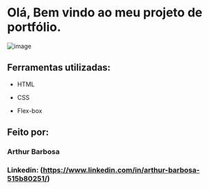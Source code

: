 # Olá, Bem vindo ao meu projeto de portfólio.

![image](https://i.ibb.co/98YNDkN/Sem-t-tulo1.png)

## Ferramentas utilizadas:

* HTML

* CSS

* Flex-box

## Feito por:

### Arthur Barbosa

### Linkedin: (https://www.linkedin.com/in/arthur-barbosa-515b80251/)
